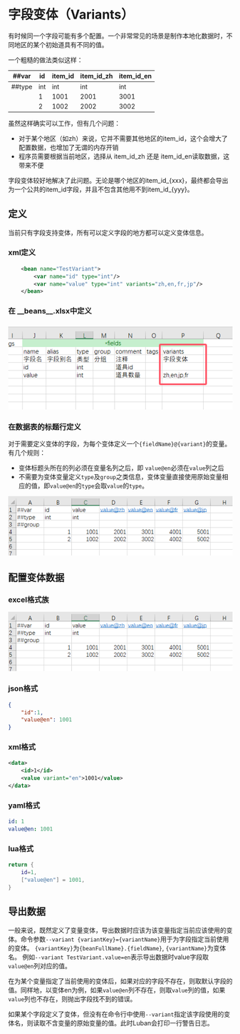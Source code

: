 # 字段变体（Variants）

有时候同一个字段可能有多个配置。一个非常常见的场景是制作本地化数据时，不同地区的某个初始道具有不同的值。

一个粗糙的做法类似这样：

|##var|id|item_id|item_id_zh|item_id_en|
|-|-|-|-|-|
|##type|int|int|int|int|
||1|1001|2001|3001|
||2|1002|2002|3002|

虽然这样确实可以工作，但有几个问题：

- 对于某个地区（如zh）来说，它并不需要其他地区的item\_id，这个会增大了配置数据，也增加了无谓的内存开销
- 程序员需要根据当前地区，选择从 item\_id\_zh 还是 item\_id\_en读取数据，这带来不便

字段变体较好地解决了此问题。无论是哪个地区的item\_id\_{xxx}，最终都会导出为一个公共的item\_id字段，并且不包含其他用不到item\_id\_{yyy}。

## 定义

当前只有字段支持变体，所有可以定义字段的地方都可以定义变体信息。

### xml定义

```xml
    <bean name="TestVariant">
        <var name="id" type="int"/>
        <var name="value" type="int" variants="zh,en,fr,jp"/>
    </bean>
```

### 在 \_\_beans\_\_.xlsx中定义

![variant_beans](/img/variant_beans.jpg)

### 在数据表的标题行定义

对于需要定义变体的字段，为每个变体定义一个`{fieldName}@{variant}`的变量。有几个规则：

- 变体标题头所在的列必须在变量名列之后，即 `value@en`必须在`value`列之后
- 不需要为变体变量定义`type`及`group`之类信息，变体变量直接使用原始变量相应的值，即`value@en`的`type`会取`value`的`type`。

![variant_table_header](/img/variant_table_header.jpg)


## 配置变体数据

### excel格式族


![variant_table_header](/img/variant_table_header.jpg)

### json格式

```json
{
    "id":1,
    "value@en": 1001
}

```

### xml格式

```xml
<data>
    <id>1</id>
    <value variant="en">1001</value>
</data>
```

### yaml格式

```yml
id: 1
value@en: 1001
```

### lua格式

```lua
return {
    id=1,
    ["value@en"] = 1001,
}
```

## 导出数据

一般来说，既然定义了变量变体，导出数据时应该为该变量指定当前应该使用的变体。命令参数`--variant {variantKey}={variantName}`用于为字段指定当前使用的变体。
`{variantKey}`为`{beanFullName}.{fieldName}`, `{variantName}`为变体名。 例如`--variant TestVariant.value=en`表示导出数据时value字段取`value@en`列对应的值。

在为某个变量指定了当前使用的变体后，如果对应的字段不存在，则取默认字段的值。同样地，以变体en为例，如果`value@en`列不存在，则取`value`列的值，如果`value`列也不存在，则抛出字段找不到的错误。

如果某个字段定义了变体，但没有在命令行中使用`--variant`指定该字段使用的变体名，则读取不含变量的原始变量的值。此时Luban会打印一行警告日志。


